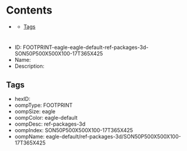 



Contents
========

* [](#)
	* [Tags](#tags)

# 

- ID: FOOTPRINT-eagle-eagle-default-ref-packages-3d-SON50P500X500X100-17T365X425
- Name: 
- Description: 

## Tags

- hexID: 
- oompType: FOOTPRINT
- oompSize: eagle
- oompColor: eagle-default
- oompDesc: ref-packages-3d
- oompIndex: SON50P500X500X100-17T365X425
- oompName: eagle-default/ref-packages-3d/SON50P500X500X100-17T365X425
